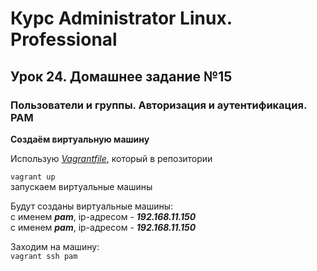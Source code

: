 # Курс Administrator Linux. Professional

## Урок 24. Домашнее задание №15

### Пользователи и группы. Авторизация и аутентификация. PAM  
  
**Создаём виртуальную машину**  
  
Использую _[Vagrantfile](Vagrantfile)_, который в репозитории  
  
```vagrant up```  
запускаем виртуальные машины  
  
Будут созданы виртуальные машины:  
с именем **_pam_**, ip-адресом - **_192.168.11.150_**  
с именем **_pam_**, ip-адресом - **_192.168.11.150_**  

Заходим на машину:  
```vagrant ssh pam```